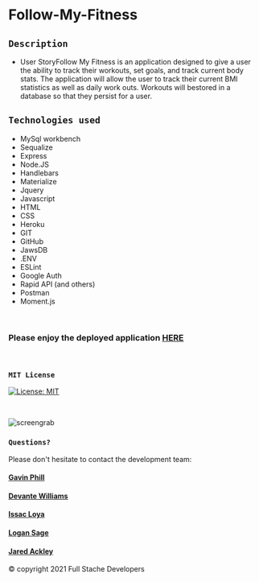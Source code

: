 # Follow-My-Fitness

## `Description`

* User StoryFollow My Fitness is an application designed to give a user the ability to track their workouts, set goals, and track current body stats.  The application will allow the user to track their current BMI statistics as well as daily work outs.  Workouts will bestored in a database so that they persist for a user. 


## `Technologies used`

* MySql workbench       
* Sequalize
* Express
* Node.JS
* Handlebars
* Materialize
* Jquery
* Javascript
* HTML
* CSS
* Heroku
* GIT
* GitHub
* JawsDB
* .ENV
* ESLint
* Google Auth
* Rapid API (and others)
* Postman
* Moment.js


<br>

### Please enjoy the deployed application [HERE](https://follow-my-fitness.herokuapp.com/)
<br>

### `MIT License`
[![License: MIT](https://img.shields.io/badge/License-MIT-yellow.svg)](https://opensource.org/licenses/MIT)

<br>

![screengrab]()


### `Questions?`
Please don't hesitate to contact the development team:

#### [Gavin Phill](https://github.com/carpegavin)
#### [Devante Williams](https://github.com/Devante05)
#### [Issac Loya](https://github.com/misterloya)
#### [Logan Sage](https://github.com/sagelogan)
#### [Jared Ackley](https://github.com/jrod3323)

© copyright 2021 Full Stache Developers


